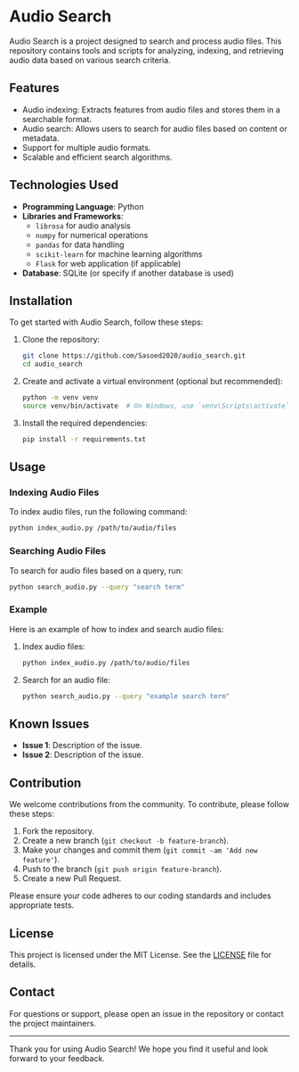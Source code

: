 # Audio Search

Audio Search is a project designed to search and process audio files. This repository contains tools and scripts for analyzing, indexing, and retrieving audio data based on various search criteria.

## Features

- Audio indexing: Extracts features from audio files and stores them in a searchable format.
- Audio search: Allows users to search for audio files based on content or metadata.
- Support for multiple audio formats.
- Scalable and efficient search algorithms.

## Technologies Used

- **Programming Language**: Python
- **Libraries and Frameworks**: 
  - `librosa` for audio analysis
  - `numpy` for numerical operations
  - `pandas` for data handling
  - `scikit-learn` for machine learning algorithms
  - `Flask` for web application (if applicable)
- **Database**: SQLite (or specify if another database is used)

## Installation

To get started with Audio Search, follow these steps:

1. Clone the repository:
    ```bash
    git clone https://github.com/Sasoed2020/audio_search.git
    cd audio_search
    ```

2. Create and activate a virtual environment (optional but recommended):
    ```bash
    python -m venv venv
    source venv/bin/activate  # On Windows, use `venv\Scripts\activate`
    ```

3. Install the required dependencies:
    ```bash
    pip install -r requirements.txt
    ```

## Usage

### Indexing Audio Files

To index audio files, run the following command:
```bash
python index_audio.py /path/to/audio/files
```

### Searching Audio Files

To search for audio files based on a query, run:
```bash
python search_audio.py --query "search term"
```

### Example

Here is an example of how to index and search audio files:

1. Index audio files:
    ```bash
    python index_audio.py /path/to/audio/files
    ```

2. Search for an audio file:
    ```bash
    python search_audio.py --query "example search term"
    ```

## Known Issues

- **Issue 1**: Description of the issue.
- **Issue 2**: Description of the issue.

## Contribution

We welcome contributions from the community. To contribute, please follow these steps:

1. Fork the repository.
2. Create a new branch (`git checkout -b feature-branch`).
3. Make your changes and commit them (`git commit -am 'Add new feature'`).
4. Push to the branch (`git push origin feature-branch`).
5. Create a new Pull Request.

Please ensure your code adheres to our coding standards and includes appropriate tests.

## License

This project is licensed under the MIT License. See the [LICENSE](LICENSE) file for details.

## Contact

For questions or support, please open an issue in the repository or contact the project maintainers.

---

Thank you for using Audio Search! We hope you find it useful and look forward to your feedback.
